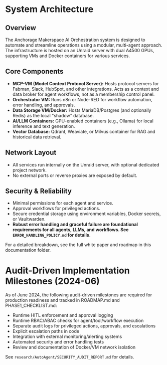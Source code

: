 # System Architecture

## Overview
The Anchorage Makerspace AI Orchestration system is designed to automate and streamline operations using a modular, multi-agent approach. The infrastructure is hosted on an Unraid server with dual A4500 GPUs, supporting VMs and Docker containers for various services.

## Core Components
- **MCP-VM (Model Context Protocol Server):** Hosts protocol servers for Fabman, Slack, HubSpot, and other integrations. Acts as a context and data broker for agent workflows, not as a membership control panel.
- **Orchestrator VM:** Runs n8n or Node-RED for workflow automation, error handling, and approvals.
- **Data Storage VM/Docker:** Hosts MariaDB/Postgres (and optionally Redis) as the local "shadow" database.
- **AI/LLM Containers:** GPU-enabled containers (e.g., Ollama) for local inference and text generation.
- **Vector Database:** Qdrant, Weaviate, or Milvus container for RAG and historical data retrieval.

## Network Layout
- All services run internally on the Unraid server, with optional dedicated project network.
- No external ports or reverse proxies are exposed by default.

## Security & Reliability
- Minimal permissions for each agent and service.
- Approval workflows for privileged actions.
- Secure credential storage using environment variables, Docker secrets, or Vaultwarden.
- **Robust error handling and graceful failure are foundational requirements for all agents, LLMs, and workflows. See `ERROR_HANDLING_POLICY.md` for details.**

For a detailed breakdown, see the full white paper and roadmap in this documentation folder.

# Audit-Driven Implementation Milestones (2024-06)

As of June 2024, the following audit-driven milestones are required for production readiness and tracked in ROADMAP.md and PHASE1_CHECKLIST.md:
- Runtime HITL enforcement and approval logging
- Runtime RBAC/ABAC checks for agent/tool/workflow execution
- Separate audit logs for privileged actions, approvals, and escalations
- Explicit escalation paths in code
- Integration with external monitoring/alerting systems
- Automated security and error handling tests
- Review and documentation of Docker/VM network isolation

See `research/AutoAgent/SECURITY_AUDIT_REPORT.md` for details. 